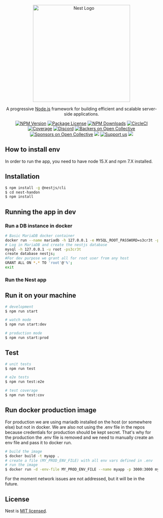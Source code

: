 <p align="center">
  <a href="http://nestjs.com/" target="blank"><img src="https://nestjs.com/img/logo_text.svg" width="320" alt="Nest Logo" /></a>
</p>

[circleci-image]: https://img.shields.io/circleci/build/github/nestjs/nest/master?token=abc123def456
[circleci-url]: https://circleci.com/gh/nestjs/nest

  <p align="center">A progressive <a href="http://nodejs.org" target="_blank">Node.js</a> framework for building efficient and scalable server-side applications.</p>
    <p align="center">
<a href="https://www.npmjs.com/~nestjscore" target="_blank"><img src="https://img.shields.io/npm/v/@nestjs/core.svg" alt="NPM Version" /></a>
<a href="https://www.npmjs.com/~nestjscore" target="_blank"><img src="https://img.shields.io/npm/l/@nestjs/core.svg" alt="Package License" /></a>
<a href="https://www.npmjs.com/~nestjscore" target="_blank"><img src="https://img.shields.io/npm/dm/@nestjs/common.svg" alt="NPM Downloads" /></a>
<a href="https://circleci.com/gh/nestjs/nest" target="_blank"><img src="https://img.shields.io/circleci/build/github/nestjs/nest/master" alt="CircleCI" /></a>
<a href="https://coveralls.io/github/nestjs/nest?branch=master" target="_blank"><img src="https://coveralls.io/repos/github/nestjs/nest/badge.svg?branch=master#9" alt="Coverage" /></a>
<a href="https://discord.gg/G7Qnnhy" target="_blank"><img src="https://img.shields.io/badge/discord-online-brightgreen.svg" alt="Discord"/></a>
<a href="https://opencollective.com/nest#backer" target="_blank"><img src="https://opencollective.com/nest/backers/badge.svg" alt="Backers on Open Collective" /></a>
<a href="https://opencollective.com/nest#sponsor" target="_blank"><img src="https://opencollective.com/nest/sponsors/badge.svg" alt="Sponsors on Open Collective" /></a>
  <a href="https://paypal.me/kamilmysliwiec" target="_blank"><img src="https://img.shields.io/badge/Donate-PayPal-ff3f59.svg"/></a>
    <a href="https://opencollective.com/nest#sponsor"  target="_blank"><img src="https://img.shields.io/badge/Support%20us-Open%20Collective-41B883.svg" alt="Support us"></a>
  <a href="https://twitter.com/nestframework" target="_blank"><img src="https://img.shields.io/twitter/follow/nestframework.svg?style=social&label=Follow"></a>
</p>
  <!--[![Backers on Open Collective](https://opencollective.com/nest/backers/badge.svg)](https://opencollective.com/nest#backer)
  [![Sponsors on Open Collective](https://opencollective.com/nest/sponsors/badge.svg)](https://opencollective.com/nest#sponsor)-->

## How to install env

In order to run the app, you need to have node 15.X and npm 7.X installed.

## Installation

```bash
$ npm install -g @nestjs/cli
$ cd nest-handon
$ npm install
```

## Running the app in dev

### Run a DB instance in docker

```bash
# Basic MariaDB docker container
docker run --name mariadb -h 127.0.0.1 -e MYSQL_ROOT_PASSWORD=s3cr3t -p 3306:3306 -d mariadb
# Log in MariaDB and create the nestjs database
mysql -h 127.0.0.1 -u root -ps3cr3t
create database nestjs;
#For dev purpose we grant all for root user from any host
GRANT ALL ON *.* TO 'root'@'%';
exit
```

### Run the Nest app
## Run it on your machine
```bash
# development
$ npm run start

# watch mode
$ npm run start:dev

# production mode
$ npm run start:prod
```

## Test

```bash
# unit tests
$ npm run test

# e2e tests
$ npm run test:e2e

# test coverage
$ npm run test:cov
```

## Run docker production image
For production we are using mariadb installed on the host (or somewhere else) but not in docker.
We are also not using the .env file in the repos because credentials for production should be kept secret. 
That's why for the production the .env file is removed and we need to manually create an env file and pass it to docker run.
```bash
# build the image
$ docker build -t myapp .
# create a file (MY_PROD_ENV_FILE) with all env vars defined in .env
# run the image
$ docker run -d -env-file MY_PROD_ENV_FILE --name myapp -p 3000:3000 myapp
```

For the moment network issues are not addressed, but it will be in the future.
## License

Nest is [MIT licensed](LICENSE).
